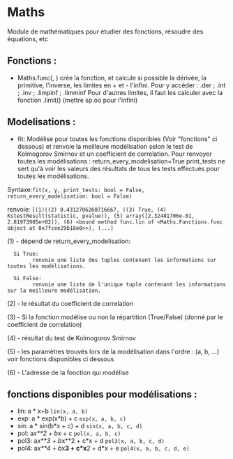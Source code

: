 # Maths
Module de mathématiques pour étudier des fonctions, résoudre des équations, etc

## Fonctions : 
  - Maths.func(<expression>, <nom>)
  crée la fonction, et calcule si possible la dérivée, la primitive, l'inverse, les limites en + et - l'infini. 
  Pour y accéder : <nom>.der ; <nom>.int ; <nom>.inv ; <nom>.limpinf ; <nom>.limminf
  Pour d'autres limites, il faut les calculer avec la fonction <nom>.limit(<valeur>) (mettre sp.oo pour l'infini)


## Modelisations : 
   - fit: Modélise pour toutes les fonctions disponibles (Voir "fonctions" ci dessous) et renvoie la meilleure modélisation selon le test de Kolmogorov Smirnov et un coefficient de correlation. 
  Pour renvoyer toutes les modélisations : return_every_modelisation=True
  print_tests ne sert qu'à voir les valeurs des résultats de tous les tests effectués pour toutes les modélisations.
  
  Syntaxe:```fit(x, y, print_tests: bool = False, return_every_modelisation: bool = False)```
  
  renvoie: 
  ```[(1)((2) 0.4312706260716667, ((3) True, (4) KstestResult(statistic, pvalue)), (5) array([2.32481706e-01, 2.81973905e+02]), (6) <bound method func.lin of <Maths.Functions.func object at 0x7fcee29b18e0>>), (...]```
  
 (1) - dépend de return_every_modelisation:
  
      Si True:
            renvoie une liste des tuples contenant les informations sur toutes les modélisations.
  
      Si False:
            renvoie une liste de l'unique tuple contenant les informations sur la meilleure modélisation.
  
 (2) - le résultat du coefficient de correlation
  
 (3) - Si la fonction modélise ou non la répartition (True/False) (donné par le coefficient de correlation)
  
 (4) - résultat du test de Kolmogorov Smirnov
  
 (5) - les paramètres trouvés lors de la modélisation dans l'ordre : (a, b, ...) voir fonctions disponibles ci dessous
  
 (6) - L'adresse de la fonction qui modélise
  
  
  
## fonctions disponibles pour modélisations : 
   - lin: a * x+b 
  ```lin(x, a, b)```
   - exp: a * exp(x*b) + c 
  ```exp(x, a, b, c)```
   - sin: a * sin(b*x + c) + d 
  ```sin(x, a, b, c, d)```
   - pol: a*x**2 + b*x + c 
  ```pol(x, a, b, c)```
   - pol3: a*x**3 + b*x**2 + c*x + d
  ```pol3(x, a, b, c, d)```
   - pol4: a*x**4 + b*x**3 + c*x**2 + d*x + e 
  ```pol4(x, a, b, c, d, e)```
